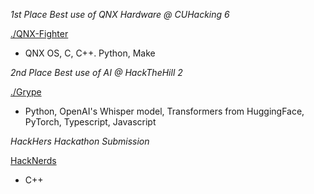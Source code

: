 *1st Place Best use of QNX Hardware @ CUHacking 6* 

[./QNX-Fighter](https://github.com/Batleram/qnx-fighter)
- QNX OS, C, C++. Python, Make

*2nd Place Best use of AI @ HackTheHill 2*

[./Grype](https://github.com/jwt2706/Grype)
- Python, OpenAI's Whisper model, Transformers from HuggingFace, PyTorch, Typescript, Javascript

*HackHers Hackathon Submission*

[HackNerds](https://github.com/oZep/HackNerds)
- C++
